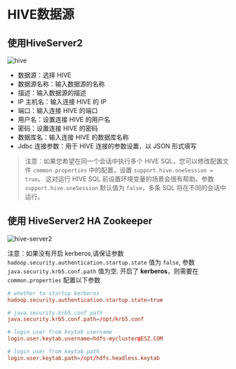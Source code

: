 # HIVE数据源

## 使用HiveServer2

![hive](/img/new_ui/dev/datasource/hive.png)

- 数据源：选择 HIVE
- 数据源名称：输入数据源的名称
- 描述：输入数据源的描述
- IP 主机名：输入连接 HIVE 的 IP
- 端口：输入连接 HIVE 的端口
- 用户名：设置连接 HIVE 的用户名
- 密码：设置连接 HIVE 的密码
- 数据库名：输入连接 HIVE 的数据库名称
- Jdbc 连接参数：用于 HIVE 连接的参数设置，以 JSON 形式填写

> 注意：如果您希望在同一个会话中执行多个 HIVE SQL，您可以修改配置文件 `common.properties` 中的配置，设置 `support.hive.oneSession = true`。
> 这对运行 HIVE SQL 前设置环境变量的场景会很有帮助。参数 `support.hive.oneSession` 默认值为 `false`，多条 SQL 将在不同的会话中运行。

## 使用 HiveServer2 HA Zookeeper

![hive-server2](/img/new_ui/dev/datasource/hiveserver2.png)

注意：如果没有开启 kerberos,请保证参数 `hadoop.security.authentication.startup.state` 值为 `false`,
参数 `java.security.krb5.conf.path` 值为空. 开启了 **kerberos**，则需要在 `common.properties` 配置以下参数

```conf
# whether to startup kerberos
hadoop.security.authentication.startup.state=true

# java.security.krb5.conf path
java.security.krb5.conf.path=/opt/krb5.conf

# login user from keytab username
login.user.keytab.username=hdfs-mycluster@ESZ.COM

# login user from keytab path
login.user.keytab.path=/opt/hdfs.headless.keytab
```

